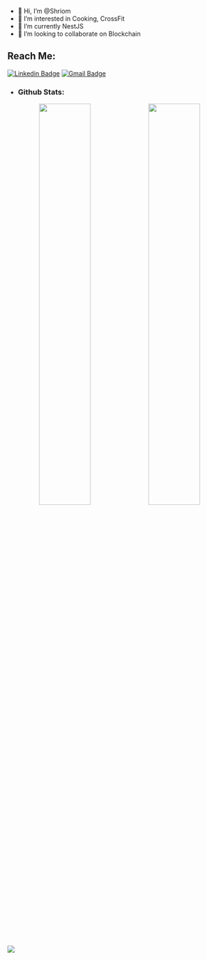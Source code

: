 - 👋 Hi, I’m @Shriom
- 👀 I’m interested in Cooking, CrossFit
- 🌱 I’m currently NestJS
- 💞️ I’m looking to collaborate on Blockchain

## Reach Me:
[![Linkedin Badge](https://img.shields.io/badge/-Shriom-blue?style=flat-square&logo=Linkedin&logoColor=white&link=https://www.linkedin.com/in/shriomtripathi/)](https://www.linkedin.com/in/shriomtripathi/)
[![Gmail Badge](https://img.shields.io/badge/-shriomtripathi33@gmail.com-c14438?style=flat-square&logo=Gmail&logoColor=white&link=mailto:ranams99911@gmail.com)](mailto:shriomtripathi33@gmail.com)

<!---
shriomri/shriomri is a ✨ special ✨ repository because its `README.md` (this file) appears on your GitHub profile.
You can click the Preview link to take a look at your changes.
--->


- <h3>Github Stats:</h3>
<p align="center">
	
  <img width="48%" src="https://github-readme-stats.vercel.app/api?username=jay006&&show_icons=true&theme=tokyonight" />
  <img width="48%" src="https://github-readme-streak-stats.herokuapp.com/?user=jay006&theme=tokyonight" />
</p>

<img src="https://activity-graph.herokuapp.com/graph?username=jay006&bg_color=0f2d3d&color=1cadfb&line=1cadfb&point=1cadfb&area=true&hide_border=true" />
